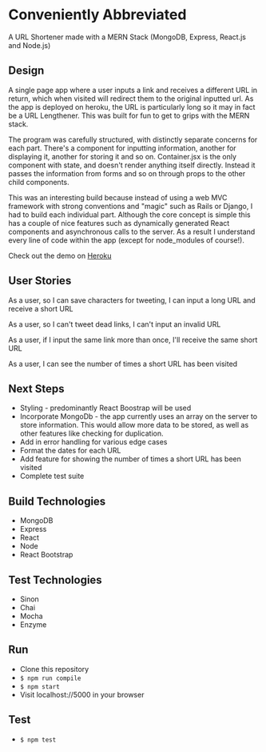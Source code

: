 # Conveniently Abbreviated
A URL Shortener made with a MERN Stack (MongoDB, Express, React.js and Node.js)

## Design
A single page app where a user inputs a link and receives a different URL in return, which when visited will redirect them to the original inputted url. As the app is deployed on heroku, the URL is particularly long so it may in fact be a URL Lengthener. This was built for fun to get to grips with the MERN stack.

The program was carefully structured, with distinctly separate concerns for each part. There's a component for inputting information, another for displaying it, another for storing it and so on.
Container.jsx is the only component with state, and doesn't render anything itself directly. Instead it passes the information from forms and so on through props to the other child components.

This was an interesting build because instead of using a web MVC framework with strong conventions and "magic" such as Rails or Django, I had to build each individual part. Although the core concept is simple this has a couple of nice features such as dynamically generated React components and asynchronous calls to the server.
As a result I understand every line of code within the app (except for node_modules of course!).

Check out the demo on [Heroku](https://conveniently-abbreviated.herokuapp.com/)

## User Stories
As a user, so I can save characters for tweeting, I can input a long URL and receive a short URL

As a user, so I can't tweet dead links, I can't input an invalid URL

As a user, if I input the same link more than once, I'll receive the same short URL

As a user, I can see the number of times a short URL has been visited

## Next Steps
- Styling - predominantly React Boostrap will be used
- Incorporate MongoDb - the app currently uses an array on the server to store information. This would allow more data to be stored, as well as other features like checking for duplication.
- Add in error handling for various edge cases
- Format the dates for each URL
- Add feature for showing the number of times a short URL has been visited
- Complete test suite

## Build Technologies
- MongoDB
- Express
- React
- Node
- React Bootstrap

## Test Technologies
- Sinon
- Chai
- Mocha
- Enzyme

## Run
- Clone this repository
- `$ npm run compile`
- `$ npm start`
- Visit localhost://5000 in your browser

## Test
- `$ npm test`
